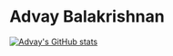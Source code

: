 <h1 align="left">Advay Balakrishnan</h1>
</div>

[![Advay's GitHub stats](https://github-readme-stats.vercel.app/api?username=abalakrishnan1)](https://github.com/anuraghazra/github-readme-stats)
